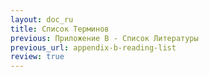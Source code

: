 ```yaml
---
layout: doc_ru
title: Список Терминов
previous: Приложение B - Список Литературы
previous_url: appendix-b-reading-list
review: true
---
```

